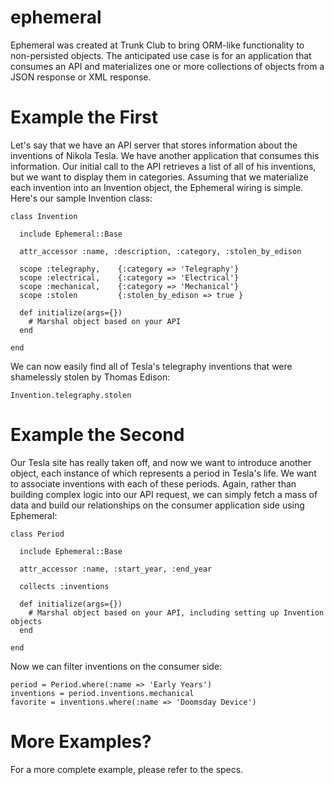 ephemeral
=========

Ephemeral was created at Trunk Club to bring ORM-like functionality to non-persisted objects. The anticipated use case is for an application that consumes an API and materializes one or more collections of objects from a JSON response or XML response.

Example the First
=================

Let's say that we have an API server that stores information about the inventions of Nikola Tesla. We have another application that consumes this information. Our initial call to the API retrieves a list of all of his inventions, but we want to display them in categories. Assuming that we materialize each invention into an Invention object, the Ephemeral wiring is simple. Here's our sample Invention class:

    class Invention

      include Ephemeral::Base

      attr_accessor :name, :description, :category, :stolen_by_edison

      scope :telegraphy,    {:category => 'Telegraphy'}
      scope :electrical,    {:category => 'Electrical'}
      scope :mechanical,    {:category => 'Mechanical'}
      scope :stolen         {:stolen_by_edison => true }

      def initialize(args={})
        # Marshal object based on your API
      end

    end

We can now easily find all of Tesla's telegraphy inventions that were shamelessly stolen by Thomas Edison:

    Invention.telegraphy.stolen

Example the Second
==================

Our Tesla site has really taken off, and now we want to introduce another object, each instance of which represents a period in Tesla's life. We want to associate inventions with each of these periods. Again, rather than building complex logic into our API request, we can simply fetch a mass of data and build our relationships on the consumer application side using Ephemeral:

    class Period

      include Ephemeral::Base

      attr_accessor :name, :start_year, :end_year

      collects :inventions

      def initialize(args={})
        # Marshal object based on your API, including setting up Invention objects
      end

    end

Now we can filter inventions on the consumer side:

    period = Period.where(:name => 'Early Years')
    inventions = period.inventions.mechanical
    favorite = inventions.where(:name => 'Doomsday Device')

More Examples?
==============

For a more complete example, please refer to the specs.

